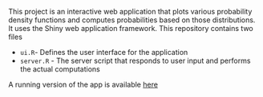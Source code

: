 This project is an interactive web application that plots various probability density functions and computes probabilities based on those distributions.  It uses the Shiny web application framework. This repository contains two files

- `ui.R`- Defines the user interface for the application
- `server.R` - The server script that responds to user input and performs the actual computations

A running version of the app is available [here](https://jthurman.shinyapps.io/DistributionExplorer/)
